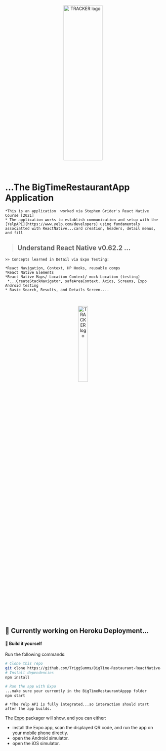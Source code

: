 
<br/>
<p align="center">
    <a >
        <img width="50%" height="500px" src="https://res.cloudinary.com/triggsumms/image/upload/v1613953986/zbdvyw3z2bajg8nlp1ww.jpg"  alt="TRACKER logo">
    </a>
</p>

<br/>




# ...The BigTimeRestaurantApp Application
    *This is an application  worked via Stephen Grider's React Native Course [2021]
    * The application works to establish communication and setup with the [YelpAPI](https://www.yelp.com/developers) using fundamentals associatted with ReactNative...card creation, headers, detail menus, and fill
    
> ## Understand React Native v0.62.2 ...
    >> Concepts learned in Detail via Expo Testing:
    
    *React Navigation, Context, HP Hooks, reusable comps
    *React Native Elements 
    *React Native Maps/ Location Context/ mock Location (testing)
     *...CreateStackNavigator, safeAreaContext, Axios, Screens, Expo Android testing
    * Basic Search, Results, and Details Screen....
 


<br/>
<p align="center">
    <a >
        <img width="25%" src="https://res.cloudinary.com/triggsumms/image/upload/v1613953915/hsj7xykthejqmksi2u88.jpg"  alt="TRACKER logo">
    </a>
</p>

<br/>

## :raising_hand: Currently working on Heroku Deployment...

#### :hammer: Build it yourself

Run the following commands:

```bash
# Clone this repo
git clone https://github.com/TriggSumms/BigTime-Restaurant-ReactNative-App-yelpAPI-.git and cd BigTimeRestaurantApppp
# Install dependencies
npm install

# Run the app with Expo
...make sure your currently in the BigTimeRestaurantApppp folder
npm start
```

```
# *The Yelp API is fully integrated...so interaction should start after the app builds. 

```

The [Expo](https://expo.io) packager will show, and you can either:


-   install the Expo app, scan the displayed QR code, and run the app on your mobile phone directly.
-   open the Android simulator.
-   open the iOS simulator.
